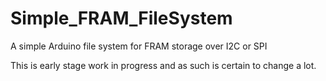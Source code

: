 # Simple_FRAM_FileSystem
A simple Arduino file system for FRAM storage over I2C or SPI

This is early stage work in progress and as such is certain to change a lot.